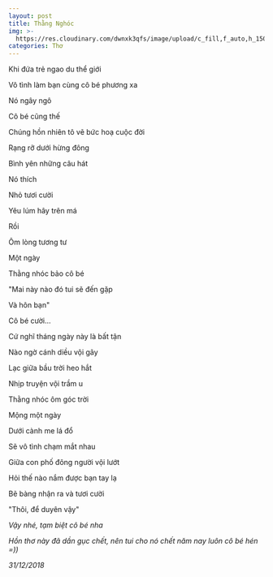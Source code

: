 ```yaml
---
layout: post
title: Thằng Nghóc
img: >-
  https://res.cloudinary.com/dwnxk3qfs/image/upload/c_fill,f_auto,h_150,q_auto,w_150/v1577959539/ohh8txr_vwk701.jpg
categories: Thơ
---
```

Khi đứa trẻ ngao du thể giới 

Vô tình làm bạn cùng cô bé phương xa 

Nó ngây ngô 

Cô bé cũng thế 

Chúng hồn nhiên tô vẽ bức hoạ cuộc đời 

Rạng rỡ dưới hừng đông 

Bình yên những câu hát 

Nó thích 

Nhỏ tươi cười 

Yêu lúm hây trên má 

Rồi 

Ôm lòng tương tư 

Một ngày 

Thằng nhóc bảo cô bé 

"Mai này nào đó tui sẽ đến gặp 

Và hôn bạn" 

Cô bé cười... 

Cứ nghĩ tháng ngày này là bất tận 

Nào ngờ cánh diều vội gãy 

Lạc giữa bầu trời heo hắt 

Nhịp truyện vội trầm u 

Thằng nhóc ôm góc trời 

Mộng một ngày 

Dưới cành me lá đổ 

Sẽ vô tình chạm mắt nhau 

Giữa con phố đông người vội lướt 

Hỏi thế nào nắm được bạn tay lạ 

Bẽ bàng nhận ra và tươi cười 

"Thôi, để duyên vậy" 

_Vậy nhé, tạm biệt cô bé nha_ 

_Hồn thơ này đã dần gục chết, nên tui cho nó chết năm nay luôn cô bé hén =))_ 

_31/12/2018_
